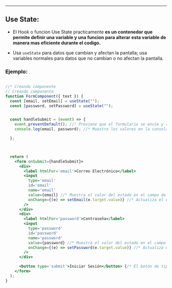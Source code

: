 
---
## Use State:

- El Hook o funcion Use State practicamente **es un contenedor que permite definir una variable y una funcion para alterar esta variable de manera mas eficiente durante el codigo.**

- Usa `useState` para datos que cambian y afectan la pantalla; usa variables normales para datos que no cambian o no afectan la pantalla.

### Ejemplo:

```jsx

//* Creando componente
// Creando componente
function FormComponent({ text }) {
  const [email, setEmail] = useState("");
  const [password, setPassword] = useState("");


  const handleSubmit = (event) => {
    event.preventDefault(); //! Previene que el formulario se envíe y recargue la página
    console.log(email, password); //* Muestra los valores en la consola

  };



  return (
    <form onSubmit={handleSubmit}>
      <div>
        <label htmlFor='email'>Correo Electrónico</label>
        <input
          type='email'
          id='email'
          name='email'
          value={email} //* Muestra el valor del estado en el campo de entrada
          onChange={(e) => setEmail(e.target.value)} //* Actualiza el estado cuando cambia el valor
        />
      </div>
      <div>
        <label htmlFor='password'>Contraseña</label>
        <input
          type='password'
          id='password'
          name='password'
          value={password} //* Muestra el valor del estado en el campo de entrada
          onChange={(e) => setPassword(e.target.value)} //* Actualiza el estado cuando cambia el valor
        />
      </div>

      <button type='submit'>Iniciar Sesión</button> {/* El botón de tipo 'submit' envía el formulario */}
    </form>
  );
}
```